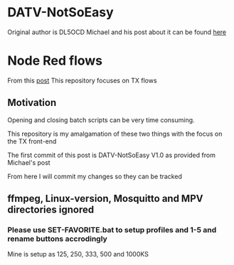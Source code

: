 # DATV-NotSoEasy
Original author is DL5OCD Michael and his post about it can be found [here](https://groups.io/g/plutodvb/message/257)

# Node Red flows
From this [post](https://www.pg540.org/wiki/index.php/RFE_for_PlutoDVB2)
This repository focuses on TX flows

## Motivation
Opening and closing batch scripts can be very time consuming.

This repository is my amalgamation of these two things with the focus on the TX front-end

The first commit of this post is ​DATV-NotSoEasy V1.0 as provided from Michael's post

From here I will commit my changes so they can be tracked

## ffmpeg, Linux-version, Mosquitto and MPV directories ignored


### Please use **SET-FAVORITE.bat** to setup profiles and 1-5 and rename buttons accrodingly

Mine is setup as 125, 250, 333, 500 and 1000KS

